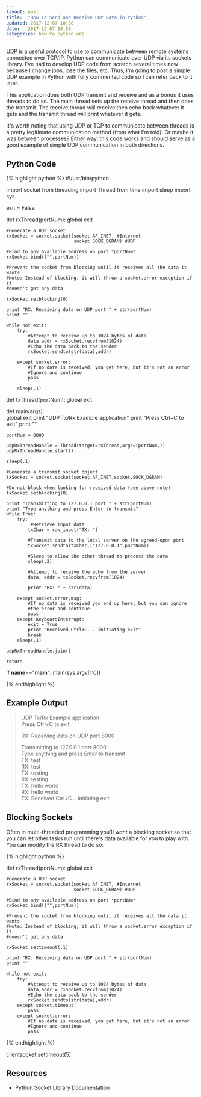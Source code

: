 ```yaml
---
layout: post
title:  "How To Send and Receive UDP Data in Python"
updated: 2017-12-07 10:58
date:   2017-12-07 10:58
categories: how-to python udp
---
```


UDP is a useful protocol to use to communicate between remote systems connected over TCP/IP. Python can communicate over UDP via its sockets library. I've had to develop UDP code from scratch several times now because I change jobs, lose the files, etc. Thus, I'm going to post a simple UDP example in Python with fully commented code so I can refer back to it later.

This application does both UDP transmit and receive and as a bonus it uses threads to do so. The main thread sets up the receive thread and then does the transmit. The receive thread will receive then echo back whatever it gets and the transmit thread will print whatever it gets. 

It's worth noting that using UDP or TCP to communicate between threads is a pretty legitimate communication method (from what I'm told). Or maybe it was between processes? Either way, this code works and should serve as a good example of simple UDP communication in both directions.

## Python Code ##

{% highlight python %}
#!/usr/bin/python

import socket
from threading import Thread
from time import sleep
import sys

exit = False

def rxThread(portNum):
    global exit
    
    #Generate a UDP socket
    rxSocket = socket.socket(socket.AF_INET, #Internet
                             socket.SOCK_DGRAM) #UDP
                             
    #Bind to any available address on port *portNum*
    rxSocket.bind(("",portNum))
    
    #Prevent the socket from blocking until it receives all the data it wants
    #Note: Instead of blocking, it will throw a socket.error exception if it
    #doesn't get any data
    
    rxSocket.setblocking(0)
    
    print "RX: Receiving data on UDP port " + str(portNum)
    print ""
    
    while not exit:
        try:
            #Attempt to receive up to 1024 bytes of data
            data,addr = rxSocket.recvfrom(1024) 
            #Echo the data back to the sender
            rxSocket.sendto(str(data),addr)

        except socket.error:
            #If no data is received, you get here, but it's not an error
            #Ignore and continue
            pass

        sleep(.1)
    
def txThread(portNum):
    global exit
    
    
def main(args):    
    global exit
    print "UDP Tx/Rx Example application"
    print "Press Ctrl+C to exit"
    print ""
    
    portNum = 8000
   
    udpRxThreadHandle = Thread(target=rxThread,args=(portNum,))    
    udpRxThreadHandle.start()
        
    sleep(.1)
    
    #Generate a transmit socket object
    txSocket = socket.socket(socket.AF_INET,socket.SOCK_DGRAM)
    
    #Do not block when looking for received data (see above note)
    txSocket.setblocking(0) 
   
    print "Transmitting to 127.0.0.1 port " + str(portNum)
    print "Type anything and press Enter to transmit"
    while True:
        try:
             #Retrieve input data 
            txChar = raw_input("TX: ")
            
            #Transmit data to the local server on the agreed-upon port
            txSocket.sendto(txChar,("127.0.0.1",portNum))
            
            #Sleep to allow the other thread to process the data
            sleep(.2)
            
            #Attempt to receive the echo from the server
            data, addr = txSocket.recvfrom(1024)
            
            print "RX: " + str(data) 

        except socket.error,msg:    
            #If no data is received you end up here, but you can ignore
            #the error and continue
            pass   
        except KeyboardInterrupt:
            exit = True
            print "Received Ctrl+C... initiating exit"
            break
        sleep(.1)
         
    udpRxThreadHandle.join()
        
    return

if __name__=="__main__":
    main(sys.argv[1:0])     

{% endhighlight %}

## Example Output ##

> UDP Tx/Rx Example application  
> Press Ctrl+C to exit  
>   
> RX: Receiving data on UDP port 8000  
>   
> Transmitting to 127.0.0.1 port 8000  
> Type anything and press Enter to transmit  
> TX: test  
> RX: test  
> TX: testing  
> RX: testing  
> TX: hello world  
> RX: hello world  
> TX: Received Ctrl+C... initiating exit  

## Blocking Sockets ##

Often in multi-threaded programming you'll *want* a blocking socket so that you can let other tasks run until there's data available for you to play with. You can modify the RX thread to do so:

{% highlight python %}

def rxThread(portNum):
    global exit
    
    #Generate a UDP socket
    rxSocket = socket.socket(socket.AF_INET, #Internet
                             socket.SOCK_DGRAM) #UDP
                             
    #Bind to any available address on port *portNum*
    rxSocket.bind(("",portNum))
    
    #Prevent the socket from blocking until it receives all the data it wants
    #Note: Instead of blocking, it will throw a socket.error exception if it
    #doesn't get any data
    
    rxSocket.settimeout(.1)
    
    print "RX: Receiving data on UDP port " + str(portNum)
    print ""
    
    while not exit:
        try:
            #Attempt to receive up to 1024 bytes of data
            data,addr = rxSocket.recvfrom(1024) 
            #Echo the data back to the sender
            rxSocket.sendto(str(data),addr)
        except socket.timeout:
            pass
        except socket.error:
            #If no data is received, you get here, but it's not an error
            #Ignore and continue
            pass
    


{% endhighlight %}


clientsocket.settimeout(5)

## Resources ##

* [Python Socket Library Documentation](https://docs.python.org/2/library/socket.html)





